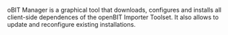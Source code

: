 oBIT Manager is a graphical tool that downloads, configures and installs all client-side dependences of the openBIT Importer Toolset. It also allows to update and reconfigure existing installations.
